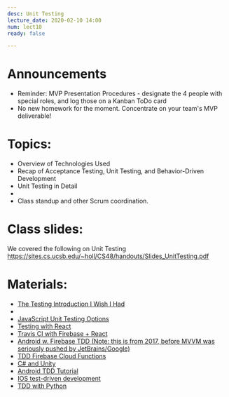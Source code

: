 ```yaml
---
desc: Unit Testing
lecture_date: 2020-02-10 14:00
num: lect10
ready: false

---
```



# Announcements
* Reminder: MVP Presentation Procedures - designate the 4 people with special roles, and log those on a Kanban ToDo card
* No new homework for the moment. Concentrate on your team's MVP deliverable! 


# Topics: 

* Overview of Technologies Used
* Recap of Acceptance Testing, Unit Testing, and Behavior-Driven Development
* Unit Testing in Detail 
* 
* Class standup and other Scrum coordination.


# Class slides: 
We covered the following on Unit Testing
<https://sites.cs.ucsb.edu/~holl/CS48/handouts/Slides_UnitTesting.pdf>


# Materials:
* [The Testing Introduction I Wish I Had](https://dev.to/maxwell_dev/the-testing-introduction-i-wish-i-had-2dn)
*    
* [JavaScript Unit Testing Options](https://areknawo.com/lets-talk-js-unit-testing/)
* [Testing with React](https://reactjs.org/docs/testing.html)
* [Travis CI with Firebase + React](https://codeburst.io/learning-travis-ci-with-firebase-react-part-1-988e3788c097)
* [Android w. Firebase TDD (Note: this is from 2017, before MVVM was seriously pushed by JetBrains/Google)](https://www.ustwo.com/blog/faster-testing-with-firebase)
* [TDD Firebase Cloud Functions](https://howtofirebase.com/test-driven-cloud-functions-fea53c64110c)
* [C# and Unity](https://docs.unity3d.com/Manual/testing-editortestsrunner.html)
* [Android TDD Tutorial](https://www.raywenderlich.com/7109-test-driven-development-tutorial-for-android-getting-started)
* [IOS test-driven development](https://www.raywenderlich.com/5522-test-driven-development-tutorial-for-ios-getting-started)
* [TDD with Python](https://rubikscode.net/2019/03/04/test-driven-development-tdd-with-python/)

	